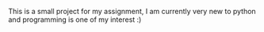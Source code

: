 This is a small project for my assignment,
I am currently very new to python and programming is one of my interest :)
